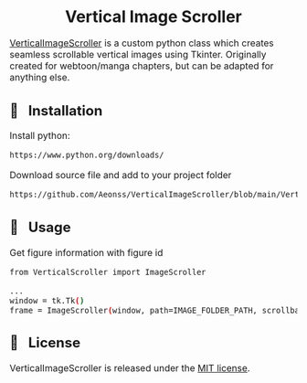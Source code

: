 <h1 align="center">Vertical Image Scroller</h1>

<font size="3">

<a href="https://github.com/Aeonss/VerticalImageScroller/releases/latest/">VerticalImageScroller</a> is a custom python class which creates seamless scrollable vertical images using Tkinter. Originally created for webtoon/manga chapters, but can be adapted for anything else.


## 🔨 &nbsp; Installation
Install python:
``` bash
https://www.python.org/downloads/
```

Download source file and add to your project folder
``` bash
https://github.com/Aeonss/VerticalImageScroller/blob/main/VerticalScroller.py
```

## 🚀 &nbsp; Usage


Get figure information with figure id
``` bash
from VerticalScroller import ImageScroller

...
window = tk.Tk()
frame = ImageScroller(window, path=IMAGE_FOLDER_PATH, scrollbarwidth=15, width=WIDTH, height=HEIGHT, speed=SCROLL_SPEED)
```

## 📘 &nbsp; License
VerticalImageScroller is released under the [MIT license](https://github.com/Aeonss/VerticalImageScroller/blob/main/LICENSE.md).

</font>